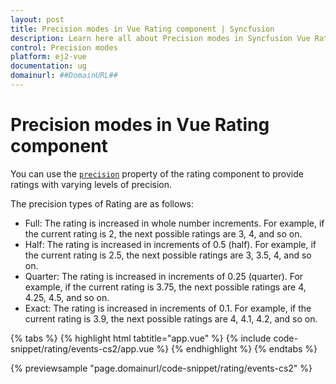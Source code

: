 ```yaml
---
layout: post
title: Precision modes in Vue Rating component | Syncfusion
description: Learn here all about Precision modes in Syncfusion Vue Rating component of Syncfusion Essential JS 2 and more.
control: Precision modes 
platform: ej2-vue
documentation: ug
domainurl: ##DomainURL##
---
```


# Precision modes in Vue Rating component

You can use the [`precision`](https://ej2.syncfusion.com/vue/documentation/api/rating#precision) property of the rating component to provide ratings with varying levels of precision.

The precision types of Rating are as follows:

* Full: The rating is increased in whole number increments. For example, if the current rating is 2, the next possible ratings are 3, 4, and so on.
* Half: The rating is increased in increments of 0.5 (half). For example, if the current rating is 2.5, the next possible ratings are 3, 3.5, 4, and so on.
* Quarter: The rating is increased in increments of 0.25 (quarter). For example, if the current rating is 3.75, the next possible ratings are 4, 4.25, 4.5, and so on.
* Exact: The rating is increased in increments of 0.1. For example, if the current rating is 3.9, the next possible ratings are 4, 4.1, 4.2, and so on.

{% tabs %}
{% highlight html tabtitle="app.vue" %}
{% include code-snippet/rating/events-cs2/app.vue %}
{% endhighlight %}
{% endtabs %}
        
{% previewsample "page.domainurl/code-snippet/rating/events-cs2" %}
